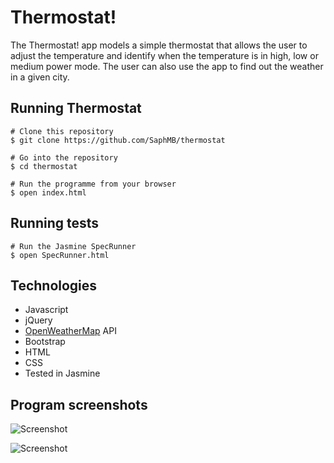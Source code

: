 # Thermostat!

The Thermostat! app models a simple thermostat that allows the user to adjust the temperature and identify when the temperature is in high, low or medium power mode. The user can also use the app to find out the weather in a given city.

## Running Thermostat

```shell
# Clone this repository
$ git clone https://github.com/SaphMB/thermostat

# Go into the repository
$ cd thermostat

# Run the programme from your browser
$ open index.html
```

## Running tests

```shell
# Run the Jasmine SpecRunner
$ open SpecRunner.html
```

## Technologies
* Javascript
* jQuery
* [OpenWeatherMap](https://openweathermap.org/) API
* Bootstrap
* HTML
* CSS
* Tested in Jasmine

## Program screenshots

![Screenshot](https://www.dropbox.com/s/uevuj73t79t4j1a/Screen%20Shot%202017-08-22%20at%2023.12.37.png?dl=1)


![Screenshot](https://www.dropbox.com/s/gf5zvqf1b6e0a4p/Screen%20Shot%202017-08-22%20at%2023.13.16.png?dl=1)
